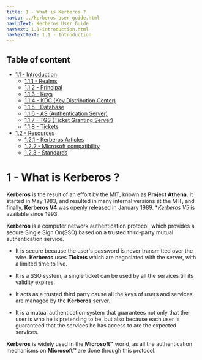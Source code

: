 ```yaml
---
title: 1 - What is Kerberos ?
navUp: ../kerberos-user-guide.html
navUpText: Kerberos User Guide
navNext: 1.1-introduction.html
navNextText: 1.1 - Introduction
---
```


## Table of content

* [1.1 - Introduction](1.1-introduction.html)
    * [1.1.1 - Realms](1.1.1-realms.html)
    * [1.1.2 - Principal](1.1.2-principals.html)
    * [1.1.3 - Keys](1.1.3-keys.html)
    * [1.1.4 - KDC (Key Distribution Center)](1.1.4-kdc.html)
    * [1.1.5 - Database](1.1.5-database.html)
    * [1.1.6 - AS (Authentication Server)](1.1.6-as.html)
    * [1.1.7 - TGS (Ticket Granting Server)](1.1.7-tgs.html)
    * [1.1.8 - Tickets](1.1.8-tickets.html)
* [1.2 - Resources](1.2-resources.html)
    * [1.2.1 - Kerberos Articles](1.2.1-kerberos-articles.html)
    * [1.2.2 - Microsoft compatibility](1.2.2-microsoft-compatibility.html)
    * [1.2.3 - Standards](1.2.3-standards.html)

# 1 - What is Kerberos ?

**Kerberos** is the result of an effort by the MIT, known as **Project Athena**. It started in May 1983, and resulted in many internal versions at the MIT, and finally, **Kerberos V4** was openly released in January 1989. **Kerberos V5* is available since 1993.

**Kerberos** is a computer network authentication protocol, which provides a secure Single Sign On(SSO) based on a trusted third-party mutual authentication service.

* It is secure because the user's password is never transmitted over the wire. **Kerberos** uses **Tickets** which are negociated with the server, with a limited time to live.

* It is a SSO system, a single ticket can be used by all the services till its validity expires.

* It acts as a trusted third party cause all the keys of users and services are managed by the **Kerberos** server. 

* It is a mutual authentication system that guarantees not only that the user is who he is pretending to be, but also because each user is guaranteed that the services he has access to are the expected services.

**Kerberos** is widely used in the **Microsoft&trade;** world, as all the authentication mechanisms on **Microsoft&trade;** are done through this protocol.
